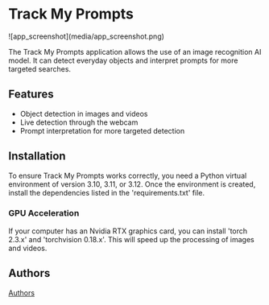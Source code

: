 # Track My Prompts
<div>
![app_screenshot](media/app_screenshot.png)
</div>

The Track My Prompts application allows the use of an image recognition AI model. It can detect everyday objects and interpret prompts for more targeted searches.

## Features

- Object detection in images and videos
- Live detection through the webcam
- Prompt interpretation for more targeted detection

## Installation

To ensure Track My Prompts works correctly, you need a Python virtual environment of version 3.10, 3.11, or 3.12. Once the environment is created, install the dependencies listed in the 'requirements.txt' file.

### GPU Acceleration

If your computer has an Nvidia RTX graphics card, you can install 'torch 2.3.x' and 'torchvision 0.18.x'. This will speed up the processing of images and videos.

## Authors
[Authors](AUTHORS.md)